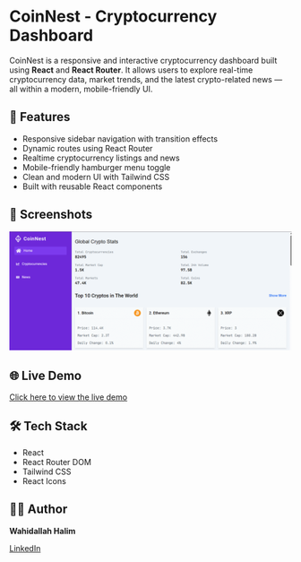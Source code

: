 # CoinNest - Cryptocurrency Dashboard

CoinNest is a responsive and interactive cryptocurrency dashboard built using **React** and **React Router**. It allows users to explore real-time cryptocurrency data, market trends, and the latest crypto-related news — all within a modern, mobile-friendly UI.

## 🚀 Features

- Responsive sidebar navigation with transition effects
- Dynamic routes using React Router
- Realtime cryptocurrency listings and news
- Mobile-friendly hamburger menu toggle
- Clean and modern UI with Tailwind CSS
- Built with reusable React components

## 📸 Screenshots

![Homepage Screenshot](./src/screenshots/Screenshot%202025-08-05%20110936.png)

## 🌐 Live Demo

[Click here to view the live demo]()

## 🛠 Tech Stack

- React
- React Router DOM
- Tailwind CSS
- React Icons

## 👨‍💻 Author

**Wahidallah Halim**

[LinkedIn](www.linkedin.com/in/wahid-halim)
